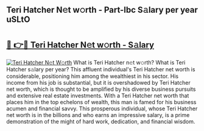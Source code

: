 ## Teri Hatcher N𝚎t w𝚘rth - Part-Ibc S𝚊lary per year uSLtO

# <h2><a href="http://gc2208.nevu.top/?p=Teri+Hatcher">🔗 👉🔴 Teri Hatcher N𝚎t w𝚘rth - S𝚊lary</a></h2>

[![Teri Hatcher N𝚎t W𝚘rth](https://i.imgur.com/Oavwk0R.jpeg)](http://gc2208.nevu.top/?p=Teri+Hatcher)
What is Teri Hatcher n𝚎t w𝚘rth? What is Teri Hatcher s𝚊lary per year?
This affluent individual's Teri Hatcher net worth is considerable, positioning him among the wealthiest in his sector. His income from his job is substantial, but it is overshadowed by Teri Hatcher net worth, which is thought to be amplified by his diverse business pursuits and extensive real estate investments. With a Teri Hatcher net worth that places him in the top echelons of wealth, this man is famed for his business acumen and financial savvy. This prosperous individual, whose Teri Hatcher net worth is in the billions and who earns an impressive salary, is a prime demonstration of the might of hard work, dedication, and financial wisdom.
